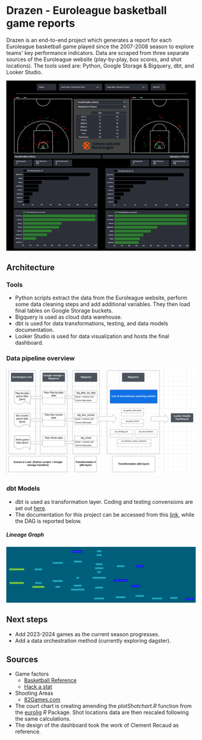 # Drazen - Euroleague basketball game reports
Drazen is an end-to-end project which generates a report for each Euroleague basketball game played since the 2007-2008 season to explore teams' key performance indicators.
Data are scraped from three separate sources of the Euroleague website (play-by-play, box scores, and shot locations). The tools used are: Python, Google Storage & Bigquery, dbt, and Looker Studio.


![GitHub Logo](img/game_report_dashboard.PNG)



## Architecture 

### Tools

* Python scripts extract the data from the Euroleague website, perform some data cleaning steps and add additional variables. They then load final tables on Google Storage buckets.
* Bigquery is used as cloud data warehouse.
* dbt is used for data transformations, testing, and data models documentation.
* Looker Studio is used for data visualization and hosts the final dashboard.

### Data pipeline overview
![GitHub Logo](img/data_pipeline_overview.PNG)

### dbt Models 
* dbt is used as transformation layer. Coding and testing convensions are set out [here](./dbt/BigQuery/README.md).
* The documentation for this project can be accessed from this [link](https://ephemeral-blini-272893.netlify.app), while the DAG is reported below.

##### Lineage Graph
![GitHub Logo](img/dbt_dag.PNG)


## Next steps 
* Add 2023-2024 games as the current season progresses.
* Add a data orchestration method (currently exploring dagster).


## Sources 
*  Game factors
	* [Basketball Reference](https://www.basketball-reference.com/about/glossary.html)
	* [Hack a stat](https://hackastat.eu/en/glossary/)
*  Shooting Areas
	* [82Games.com](https://www.82games.com/shotzones.htm)
* The court chart is creating amending the *plotShotchart.R* function from the [eurolig](https://github.com/solmos/eurolig) *R* Package. Shot locations data are then rescaled following the same 
  calculations. 
* The design of the dashboard took the work of Clement Recaud as reference.

